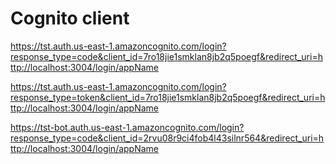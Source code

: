 # Cognito client

https://tst.auth.us-east-1.amazoncognito.com/login?response_type=code&client_id=7ro18jie1smklan8jb2q5poegf&redirect_uri=http://localhost:3004/login/appName

https://tst.auth.us-east-1.amazoncognito.com/login?response_type=token&client_id=7ro18jie1smklan8jb2q5poegf&redirect_uri=http://localhost:3004/login/appName

https://tst-bot.auth.us-east-1.amazoncognito.com/login?response_type=code&client_id=2rvu08r9ci4fob4l43silnr564&redirect_uri=http://localhost:3004/login/appName
